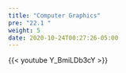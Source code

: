 ```yaml
---
title: "Computer Graphics"
pre: "22.1 "
weight: 5
date: 2020-10-24T00:27:26-05:00
---
```


{{< youtube Y_BmiLDb3cY >}}
